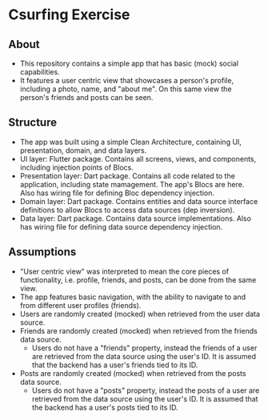 # Csurfing Exercise

## About

- This repository contains a simple app that has basic (mock) social capabilities.
- It features a user centric view that showcases a person's profile, including a photo, name, and "about me". On this same view the person's friends and posts can be seen.

## Structure

- The app was built using a simple Clean Architecture, containing UI, presentation, domain, and data layers.
- UI layer: Flutter package. Contains all screens, views, and components, including injection points of Blocs.
- Presentation layer: Dart package. Contains all code related to the application, including state mamagement. The app's Blocs are here. Also has wiring file for defining Bloc dependency injection.
- Domain layer: Dart package. Contains entities and data source interface definitions to allow Blocs to access data sources (dep inversion).
- Data layer: Dart package. Contains data source implementations. Also has wiring file for defining data source dependency injection.

## Assumptions

- "User centric view" was interpreted to mean the core pieces of functionality, i.e. profile, friends, and posts, can be done from the same view.
- The app features basic navigation, with the ability to navigate to and from different user profiles (friends).
- Users are randomly created (mocked) when retrieved from the user data source.
- Friends are randomly created (mocked) when retrieved from the friends data source.
  - Users do not have a "friends" property, instead the friends of a user are retrieved from the data source using the user's ID. It is assumed that the backend has a user's friends tied to its ID.
- Posts are randomly created (mocked) when retrieved from the posts data source.
  - Users do not have a "posts" property, instead the posts of a user are retrieved from the data source using the user's ID. It is assumed that the backend has a user's posts tied to its ID.
